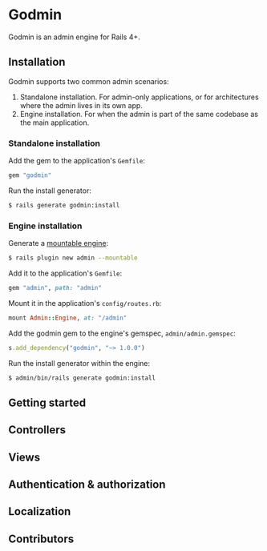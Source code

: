 # Godmin

Godmin is an admin engine for Rails 4+.

## Installation

Godmin supports two common admin scenarios:

1. Standalone installation. For admin-only applications, or for architectures where the admin lives in its own app.
2. Engine installation. For when the admin is part of the same codebase as the main application.

### Standalone installation

Add the gem to the application's `Gemfile`:
```ruby
gem "godmin"
```

Run the install generator:
```sh
$ rails generate godmin:install
```

### Engine installation

Generate a [mountable engine](http://guides.rubyonrails.org/engines.html):
```sh
$ rails plugin new admin --mountable
```

Add it to the application's `Gemfile`:
```ruby
gem "admin", path: "admin"
```

Mount it in the application's `config/routes.rb`:
```ruby
mount Admin::Engine, at: "/admin"
```

Add the godmin gem to the engine's gemspec, `admin/admin.gemspec`:
```ruby
s.add_dependency("godmin", "~> 1.0.0")
```

Run the install generator within the engine:
```sh
$ admin/bin/rails generate godmin:install
```

## Getting started

## Controllers

## Views

## Authentication & authorization

## Localization

## Contributors

